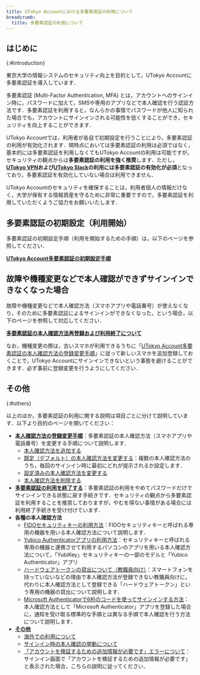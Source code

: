 ```yaml
---
title: UTokyo Accountにおける多要素認証の利用について
breadcrumb:
  title: 多要素認証の利用について
---
```


## はじめに
{:#introduction}

東京大学の情報システムのセキュリティ向上を目的として，UTokyo Accountに多要素認証を導入しています．

多要素認証 (Multi-Factor Authentication, MFA) とは，アカウントへのサインイン時に，パスワードに加えて，SMSや専用のアプリなどで本人確認を行う認証方法です．多要素認証を利用すると，なんらかの事情でパスワードが他人に知られた場合でも，アカウントにサインインされる可能性を低くすることができ，セキュリティを向上することができます．

UTokyo Accountでは，利用者が各自で初期設定を行うことにより，多要素認証の利用が有効化されます．現時点においては多要素認証の利用は必須ではなく，基本的には多要素認証を利用しなくてもUTokyo Accountの利用は可能ですが，セキュリティの観点からは**多要素認証の利用を強く推奨**します．ただし，**[UTokyo VPN](/utokyo_vpn/)および[UTokyo Slack](/slack/)の利用には多要素認証の有効化が必須**となっており，多要素認証を有効化していない場合は利用できません．

UTokyo Accountのセキュリティを確保することは，利用者個人の情報だけなく，大学が保有する情報資産を守るために非常に重要ですので，多要素認証を利用していただくようご協力をお願いいたします．

## 多要素認証の初期設定（利用開始）

多要素認証の初期設定手順（利用を開始するための手順）は，以下のページを参照してください．

<b class="box center"><a href="initial/">UTokyo Account多要素認証の初期設定手順</a></b>

## 故障や機種変更などで本人確認ができずサインインできなくなった場合

故障や機種変更などで本人確認方法（スマホアプリや電話番号）が使えなくなり，そのために多要素認証によるサインインができなくなった，という場合，以下のページを参照して対応してください．

<b class="box center"><a href="reregister_and_terminate">多要素認証の本人確認方法再登録および利用終了について</a></b>

なお，機種変更の際は，古いスマホが利用できるうちに「[UTokyo Account多要素認証の本人確認方法の登録変更手順](change/)」に従って新しいスマホを追加登録しておくことで，UTokyo Accountにサインインできないという事態を避けることができます．必ず事前に登録変更を行うようにしてください．

## その他
{:#others}

以上のほか，多要素認証の利用に関する説明は項目ごとに分けて説明しています．以下より目的のページを開いてください：

- **[本人確認方法の登録変更手順](change/)**：多要素認証の本人確認方法（スマホアプリや電話番号）を変更する手順について説明します．
    - [本人確認方法を追加する](change/#add)
    - [既定（デフォルト）の本人確認方法を変更する](change/#default)：複数の本人確認方法のうち，毎回のサインイン時に最初にどれが提示されるか設定します．
    - [設定済みの本人確認方法を変更する](change/#edit)
    - [本人確認方法を削除する](change/#delete)
- **[多要素認証の利用を終了する](reregister_and_terminate)**：多要素認証の利用をやめてパスワードだけでサインインできる状態に戻す手続きです．セキュリティの観点から多要素認証を利用することを推奨しておりますが，やむを得ない事情がある場合には利用終了手続きを受け付けています．
- **各種の本人確認方法**
    - [FIDOセキュリティキーの利用方法](fido-security_key/)：FIDOセキュリティキーと呼ばれる専用の機器を用いる本人確認方法について説明します．
    - [Yubico Authenticatorアプリの利用方法](yubikey-totp/)：セキュリティキーと呼ばれる専用の機器と連携させて利用するパソコンのアプリを用いる本人確認方法について，「YubiKey」セキュリティキーの一部のモデルと「Yubico Authenticator」アプリ
    - [ハードウェアトークンの貸出について（教職員向け）](others#hardware-token)：スマートフォンを持っていないなどの理由で本人確認方法が登録できない教職員向けに，代わりに本人確認方法として登録できる「ハードウェアトークン」という専用の機器の貸出について説明します．
    - [Microsoft Authenticatorで6桁のコードを使ってサインインする方法](others#msauth-totp)：本人確認方法として「Microsoft Authenticator」アプリを登録した場合に，通知を受け取る標準的な手順とは異なる手順で本人確認を行う方法について説明します．
- **[その他](others)**
    - [海外での利用について](others#overseas)
    - [サインイン時の本人確認の挙動について](others#irregular)
    - [「アカウントを検証するための追加情報が必要です」エラーについて](others#unknown-error)：サインイン画面で「アカウントを検証するための追加情報が必要です」と表示された場合，こちらの説明に従ってください．

